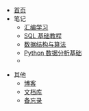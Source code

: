 * [首页](/)
* 笔记
  * [汇编学习](Assembler-Language/README.md)
  * [SQL 基础教程](SQL-Basic-Ttutorial/README.md)
  * [数据结构与算法](Data-Structures-and-Algorithms-in-C/README.md)
  * [Python 数据分析基础](Foundations-for-Analytics-with-Python/README.md)
  * 

+ 其他
  + [博客](https://mahoo12138.cn/)
  + [文档库](https://docs.mahoo12138.cn/)
  + [备忘录](https://cmd.mahoo12138.cn/)